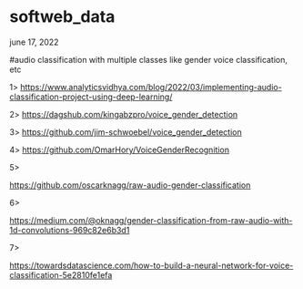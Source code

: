# softweb_data

june 17, 2022

#audio classification with multiple classes like gender voice classification, etc

1>
https://www.analyticsvidhya.com/blog/2022/03/implementing-audio-classification-project-using-deep-learning/

2>
https://dagshub.com/kingabzpro/voice_gender_detection

3>
https://github.com/jim-schwoebel/voice_gender_detection

4>
https://github.com/OmarHory/VoiceGenderRecognition

5>

https://github.com/oscarknagg/raw-audio-gender-classification

6>

https://medium.com/@oknagg/gender-classification-from-raw-audio-with-1d-convolutions-969c82e6b3d1

7>

https://towardsdatascience.com/how-to-build-a-neural-network-for-voice-classification-5e2810fe1efa

